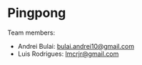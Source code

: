 # Pingpong

Team members:

  - Andrei Bulai: bulai.andrei10@gmail.com
  - Luis Rodrigues: lmcrjr@gmail.com
